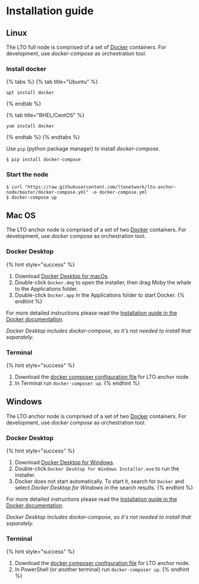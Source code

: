 # Installation guide

## Linux

The LTO full node is comprised of a set of [Docker](https://www.docker.com/) containers. For development, use _docker-compose_ as orchestration tool.

### Install docker

{% tabs %}
{% tab title="Ubuntu" %}
```text
apt install docker
```
{% endtab %}

{% tab title="RHEL/CentOS" %}
```
yum install docker
```
{% endtab %}
{% endtabs %}

Use `pip` \(python package manager\) to install _docker-compose_.

```text
$ pip install docker-compose
```

### Start the node

```
$ curl "https://raw.githubusercontent.com/ltonetwork/lto-anchor-node/master/docker-compose.yml" -o docker-compose.yml
$ docker-compose up
```

## Mac OS

The LTO anchor node is comprised of a set of two [Docker](https://www.docker.com/) containers. For development, use _docker compose_ as orchestration tool.

### Docker Desktop

{% hint style="success" %}
1. Download [Docker Desktop for macOs](https://hub.docker.com/editions/community/docker-ce-desktop-mac).
2. Double-click `Docker.dmg` to open the installer, then drag Moby the whale to the Applications folder.
3. Double-click `Docker.app` in the Applications folder to start Docker.
{% endhint %}

For more detailed instructions please read the [Installation guide in the Docker documentation](https://docs.docker.com/docker-for-mac/install/).

_Docker Desktop includes docker-compose, so it's not needed to install that separately._

### Terminal

{% hint style="success" %}
1. Download the [docker composer configuration file](https://raw.githubusercontent.com/ltonetwork/lto-anchor-node/master/docker-compose.yml) for LTO anchor node.
2. In Terminal run `docker-composer up`.
{% endhint %}

## Windows

The LTO anchor node is comprised of a set of two [Docker](https://www.docker.com/) containers. For development, use _docker compose_ as orchestration tool.

### Docker Desktop

{% hint style="success" %}
1. Download [Docker Desktop for Windows](https://hub.docker.com/editions/community/docker-ce-desktop-windows).
2. Double-click `Docker Desktop for Windows Installer.exe` to run the installer.
3. Docker does not start automatically. To start it, search for `Docker` and select _Docker Desktop for Windows_ in the search results.
{% endhint %}

For more detailed instructions please read the [Installation guide in the Docker documentation](https://docs.docker.com/docker-for-windows/install/).

_Docker Desktop includes docker-compose, so it's not needed to install that separately._

### Terminal

{% hint style="success" %}
1. Download the [docker composer configuration file](https://raw.githubusercontent.com/ltonetwork/lto-anchor-node/master/docker-compose.yml) for LTO anchor node.
2. In PowerShell \(or another terminal\) run `docker-composer up`.
{% endhint %}

